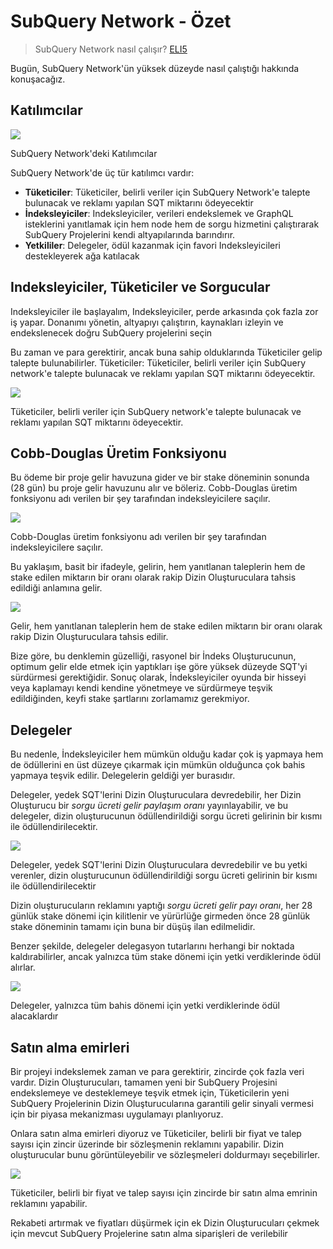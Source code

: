 # SubQuery Network - Özet

> SubQuery Network nasıl çalışır? [ELI5](https://www.dictionary.com/e/slang/eli5/#:~:text=ELI5%20stands%20for%20the%20phrase,naive%20understanding%20of%20the%20issue.)

Bugün, SubQuery Network'ün yüksek düzeyde nasıl çalıştığı hakkında konuşacağız.

## Katılımcılar


![](https://miro.medium.com/max/1400/1*9993cakplwupZC5tbUv3vA.png)

SubQuery Network'deki Katılımcılar

SubQuery Network'de üç tür katılımcı vardır:

-   **Tüketiciler**: Tüketiciler, belirli veriler için SubQuery Network'e talepte bulunacak ve reklamı yapılan SQT miktarını ödeyecektir
-   **İndeksleyiciler**: Indeksleyiciler, verileri endekslemek ve GraphQL isteklerini yanıtlamak için hem node hem de sorgu hizmetini çalıştırarak SubQuery Projelerini kendi altyapılarında barındırır.
-   **Yetkililer**: Delegeler, ödül kazanmak için favori Indeksleyicileri destekleyerek ağa katılacak

## Indeksleyiciler, Tüketiciler ve Sorgucular

Indeksleyiciler ile başlayalım, Indeksleyiciler, perde arkasında çok fazla zor iş yapar. Donanımı yönetin, altyapıyı çalıştırın, kaynakları izleyin ve endekslenecek doğru SubQuery projelerini seçin

Bu zaman ve para gerektirir, ancak buna sahip olduklarında Tüketiciler gelip talepte bulunabilirler. Tüketiciler: Tüketiciler, belirli veriler için SubQuery network'e talepte bulunacak ve reklamı yapılan SQT miktarını ödeyecektir.

![](https://miro.medium.com/max/1400/1*dKLkzSc2uXYaPW_IXUxstQ.png)

Tüketiciler, belirli veriler için SubQuery network'e talepte bulunacak ve reklamı yapılan SQT miktarını ödeyecektir.

## Cobb-Douglas Üretim Fonksiyonu

Bu ödeme bir proje gelir havuzuna gider ve bir stake döneminin sonunda (28 gün) bu proje gelir havuzunu alır ve böleriz. Cobb-Douglas üretim fonksiyonu adı verilen bir şey tarafından indeksleyicilere saçılır.

![](https://miro.medium.com/max/1400/1*E-W7o7cWoclxHb8rXAMdpA.png)

Cobb-Douglas üretim fonksiyonu adı verilen bir şey tarafından indeksleyicilere saçılır.

Bu yaklaşım, basit bir ifadeyle, gelirin, hem yanıtlanan taleplerin hem de stake edilen miktarın bir oranı olarak rakip Dizin Oluşturuculara tahsis edildiği anlamına gelir.

![](https://miro.medium.com/max/1400/1*VhDu2BGDxd3ob7z9XkoOXA.png)

Gelir, hem yanıtlanan taleplerin hem de stake edilen miktarın bir oranı olarak rakip Dizin Oluşturuculara tahsis edilir.

Bize göre, bu denklemin güzelliği, rasyonel bir İndeks Oluşturucunun, optimum gelir elde etmek için yaptıkları işe göre yüksek düzeyde SQT'yi sürdürmesi gerektiğidir. Sonuç olarak, İndeksleyiciler oyunda bir hisseyi veya kaplamayı kendi kendine yönetmeye ve sürdürmeye teşvik edildiğinden, keyfi stake şartlarını zorlamamız gerekmiyor.

## Delegeler

Bu nedenle, İndeksleyiciler hem mümkün olduğu kadar çok iş yapmaya hem de ödüllerini en üst düzeye çıkarmak için mümkün olduğunca çok bahis yapmaya teşvik edilir. Delegelerin geldiği yer burasıdır.

Delegeler, yedek SQT'lerini Dizin Oluşturuculara devredebilir, her Dizin Oluşturucu bir _sorgu ücreti gelir paylaşım oranı_ yayınlayabilir, ve bu delegeler, dizin oluşturucunun ödüllendirildiği sorgu ücreti gelirinin bir kısmı ile ödüllendirilecektir.

![](https://miro.medium.com/max/1400/1*YoN7PV7h3a2nAFN-ODqILg.png)

Delegeler, yedek SQT'lerini Dizin Oluşturuculara devredebilir ve bu yetki verenler, dizin oluşturucunun ödüllendirildiği sorgu ücreti gelirinin bir kısmı ile ödüllendirilecektir

Dizin oluşturucuların reklamını yaptığı _sorgu ücreti gelir payı oranı_, her 28 günlük stake dönemi için kilitlenir ve yürürlüğe girmeden önce 28 günlük stake döneminin tamamı için buna bir düşüş ilan edilmelidir.

Benzer şekilde, delegeler delegasyon tutarlarını herhangi bir noktada kaldırabilirler, ancak yalnızca tüm stake dönemi için yetki verdiklerinde ödül alırlar.

![](https://miro.medium.com/max/1400/0*we0k4A07pbj86COZ)

Delegeler, yalnızca tüm bahis dönemi için yetki verdiklerinde ödül alacaklardır

## Satın alma emirleri

Bir projeyi indekslemek zaman ve para gerektirir, zincirde çok fazla veri vardır. Dizin Oluşturucuları, tamamen yeni bir SubQuery Projesini endekslemeye ve desteklemeye teşvik etmek için, Tüketicilerin yeni SubQuery Projelerinin Dizin Oluşturucularına garantili gelir sinyali vermesi için bir piyasa mekanizması uygulamayı planlıyoruz.

Onlara satın alma emirleri diyoruz ve Tüketiciler, belirli bir fiyat ve talep sayısı için zincir üzerinde bir sözleşmenin reklamını yapabilir. Dizin oluşturucular bunu görüntüleyebilir ve sözleşmeleri doldurmayı seçebilirler.

![](https://miro.medium.com/max/1400/1*IPtaZlt24E7h9bKNZWdSCw.png)

Tüketiciler, belirli bir fiyat ve talep sayısı için zincirde bir satın alma emrinin reklamını yapabilir.

Rekabeti artırmak ve fiyatları düşürmek için ek Dizin Oluşturucuları çekmek için mevcut SubQuery Projelerine satın alma siparişleri de verilebilir